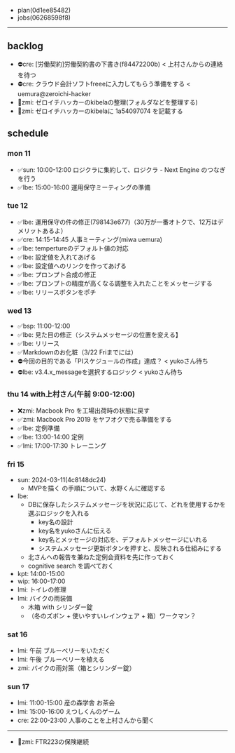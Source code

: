 
- plan(0d1ee85482)
- jobs(06268598f8)
---

## backlog
- ⛔️cre: [労働契約]労働契約書の下書き(f84472200b) < 上村さんからの連絡を待つ
- ⛔️cre: クラウド会計ソフトfreeeに入力してもらう準備をする < uemura@zeroichi-hacker
- 📌zmi: ゼロイチハッカーのkibelaの整理(フォルダなどを整理する)
- 📌zmi: ゼロイチハッカーのkibelaに 1a54097074 を記載する

## schedule
### mon 11
- ✅sun: 10:00-12:00 ロジクラに集約して、ロジクラ - Next Engine のつなぎを行う
- ✅lbe: 15:00-16:00 運用保守ミーティングの準備
### tue 12
- ✅lbe: 運用保守の件の修正(798143e677)（30万が一番オトクで、12万はデメリットあるよ）
- ✅cre: 14:15-14:45 人事ミーティング(miwa uemura)
- ✅lbe: tempertureのデフォルト値の対応
- ✅lbe: 設定値を入れてあげる
- ✅lbe: 設定値へのリンクを作ってあげる
- ✅lbe: プロンプト合成の修正
- ✅lbe: プロンプトの精度が高くなる調整を入れたことをメッセージする
- ✅lbe: リリースボタンをポチ
### wed 13
- ✅bsp: 11:00-12:00
- ✅lbe: 見た目の修正（システムメッセージの位置を変える】
- ✅lbe: リリース
- ✅Markdownのお化粧（3/22 Friまでには）
- ⛔️今回の目的である「PIスケジュールの作成」達成？  < yukoさん待ち
- ⛔️lbe: v3.4.x_messageを選択するロジック < yukoさん待ち
### thu 14 with上村さん(午前 9:00-12:00)
- ❌zmi: Macbook Pro を工場出荷時の状態に戻す
- ✅zmi: Macbook Pro 2019 をヤフオクで売る準備をする
- ✅lbe: 定例準備
- ✅lbe: 13:00-14:00 定例
- ✅lmi: 17:00-17:30 トレーニング
### fri 15
- sun: 2024-03-11(4c8148dc24)
  - MVPを描く の手順について、水野くんに確認する
- lbe:
  - DBに保存したシステムメッセージを状況に応じて、どれを使用するかを選ぶロジックを入れる
    - key名の設計
    - key名をyukoさんに伝える
    - key名とメッセージの対応を、デフォルトメッセージにいれる
    - システムメッセージ更新ボタンを押すと、反映される仕組みにする
  - 北さんへの報告を兼ねた定例会資料を先に作っておく
  - cognitive search を調べておく
- kpt: 14:00-15:00
- wip: 16:00-17:00
- lmi: トイレの修理
- lmi: バイクの雨装備
  - 木箱 with シリンダー錠
  - （冬のズボン + 使いやすいレインウェア + 箱）ワークマン？
### sat 16
- lmi: 午前 ブルーベリーをいただく
- lmi: 午後 ブルーベリーを植える
- zmi: バイクの雨対策（箱とシリンダー錠）
### sun 17
- lmi: 11:00-15:00 産の森学舎 お茶会
- lmi: 15:00-16:00 えつしくんのゲーム
- cre: 22:00-23:00 人事のことを上村さんから聞く

---
- 📌zmi: FTR223の保険継続


